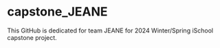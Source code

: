 # capstone_JEANE
This GitHub is dedicated for team JEANE for 2024 Winter/Spring iSchool capstone project. 
